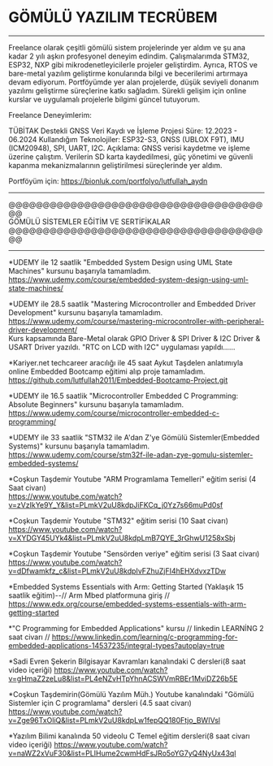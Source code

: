 # GÖMÜLÜ YAZILIM TECRÜBEM

***********************************************************************************************************************************************************************

Freelance olarak çeşitli gömülü sistem projelerinde yer aldım ve şu ana kadar 2 yılı aşkın profesyonel deneyim edindim. Çalışmalarımda STM32, ESP32, NXP gibi mikrodenetleyicilerle projeler geliştirdim. Ayrıca, RTOS ve bare-metal yazılım geliştirme konularında bilgi ve becerilerimi artırmaya devam ediyorum. Portföyümde yer alan projelerde, düşük seviyeli donanım yazılımı geliştirme süreçlerine katkı sağladım. Sürekli gelişim için online kurslar ve uygulamalı projelerle bilgimi güncel tutuyorum.


Freelance Deneyimlerim:

TÜBİTAK Destekli GNSS Veri Kaydı ve İşleme Projesi
            Süre: 12.2023 - 06.2024
            Kullandığım Teknolojiler: ESP32-S3, GNSS (UBLOX F9T), IMU (ICM20948), SPI, UART, I2C.
            Açıklama: GNSS verisi kaydetme ve işleme üzerine çalıştım. Verilerin SD karta kaydedilmesi, güç yönetimi ve güvenli kapanma mekanizmalarının geliştirilmesi süreçlerinde yer aldım.

Portföyüm için: https://bionluk.com/portfolyo/lutfullah_aydn 


***********************************************************************************************************************************************************************
@@@@@@@@@@@@@@@@@@@@@@@@@@@@@@@@@@@@@@@                                                                                                                                                                                                                                                                                                                                                                                                    
GÖMÜLÜ SİSTEMLER EĞİTİM VE SERTİFİKALAR                                                                                                                                                                                                                                                                                                                                                                                                    
@@@@@@@@@@@@@@@@@@@@@@@@@@@@@@@@@@@@@@@
***********************************************************************************************************************************************************************
*UDEMY ile 12 saatlik "Embedded System Design using UML State Machines" kursunu başarıyla tamamladım.                                                                  https://www.udemy.com/course/embedded-system-design-using-uml-state-machines/ 

*UDEMY ile 28.5 saatlik "Mastering Microcontroller and Embedded Driver Development" kursunu başarıyla tamamladım.                                                      https://www.udemy.com/course/mastering-microcontroller-with-peripheral-driver-development/  
                                                                                                                                                                       Kurs kapsamında Bare-Metal olarak GPIO Driver & SPI Driver & I2C Driver & USART Driver yazıldı. "RTC on LCD with I2C" uygulaması yapıldı......

*Kariyer.net techcareer aracılığı ile 45 saat Aykut Taşdelen anlatımıyla online Embedded Bootcamp eğitimi alıp proje tamamladım.                                       https://github.com/lutfullah2011/Embedded-Bootcamp-Project.git   

*UDEMY ile 16.5 saatlik "Microcontroller Embedded C Programming: Absolute Beginners" kursunu başarıyla tamamladım.                                                     https://www.udemy.com/course/microcontroller-embedded-c-programming/

*UDEMY ile 33 saatlik "STM32 ile A'dan Z'ye Gömülü Sistemler(Embedded Systems)" kursunu başarıyla tamamladım.
https://www.udemy.com/course/stm32f-ile-adan-zye-gomulu-sistemler-embedded-systems/


*Coşkun Taşdemir Youtube "ARM Programlama Temelleri" eğitim serisi (4 Saat civarı)                                                                                                      
                                                                                                                                                                        https://www.youtube.com/watch?v=zVzIkYe9Y_Y&list=PLmkV2uU8kdpJiFKCq_j0Yz7s66muPd0sf

*Coşkun Taşdemir Youtube "STM32" eğitim serisi (10 Saat civarı)                                                                                                                                                                                                                                                                                                                              https://www.youtube.com/watch?v=XYDGY45UYk4&list=PLmkV2uU8kdpLmB7QYE_3rGhwU1258xSbj

*Coşkun Taşdemir Youtube "Sensörden veriye" eğitim serisi (3 Saat civarı)                                                                                                                                                                                                                                                                                                                    https://www.youtube.com/watch?v=dDfwamkfz_c&list=PLmkV2uU8kdpIvFZhuZjFI4hEHXdvxzTDw

*Embedded Systems Essentials with Arm: Getting Started (Yaklaşık 15 saatlik eğitim)--// Arm Mbed platformuna giriş //
                                                                                                                                                                        https://www.edx.org/course/embedded-systems-essentials-with-arm-getting-started

*"C Programming for Embedded Applications" kursu // linkedin LEARNİNG 2 saat civarı //
                                                                                                                                                                                                                                                                                                                                                                                             https://www.linkedin.com/learning/c-programming-for-embedded-applications-14537235/integral-types?autoplay=true
                                                                                                                                                                 
*Sadi Evren Şekerin Bilgisayar Kavramları kanalındaki C dersleri(8 saat video içeriği)
                                                                                                                                                                        https://www.youtube.com/watch?v=gHmaZ2zeLu8&list=PL4eNZvHTpYhnACSWVmRBEr1MviDZ26b5E

*Coşkun Taşdemirin(Gömülü Yazılım Müh.) Youtube kanalındaki "Gömülü Sistemler için C programlama" dersleri (4.5 saat civarı)
                                                                                                                                                                                                                                                                                                                                                                                             https://www.youtube.com/watch?v=Zge96TxOliQ&list=PLmkV2uU8kdpLw1fepQQ180Ftjo_BWIVsl

*Yazılım Bilimi kanalında 50 videolu C Temel eğitim dersleri(8 saat civarı video içeriği)
                                                                                                                                                                                                                                                                                                                                                                                             https://www.youtube.com/watch?v=naWZ2xVuF30&list=PLIHume2cwmHdFsJRo5oYG7yQ4NyUx43ql




